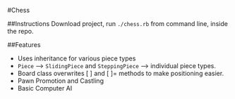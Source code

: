 #Chess

##Instructions
Download project, run `./chess.rb` from command line, inside the repo.

##Features
* Uses inheritance for various piece types
 * `Piece` --> `SlidingPiece` and `SteppingPiece` --> individual piece types.
* Board class overwrites [ ] and [ ]= methods to make positioning easier.
* Pawn Promotion and Castling
* Basic Computer AI
